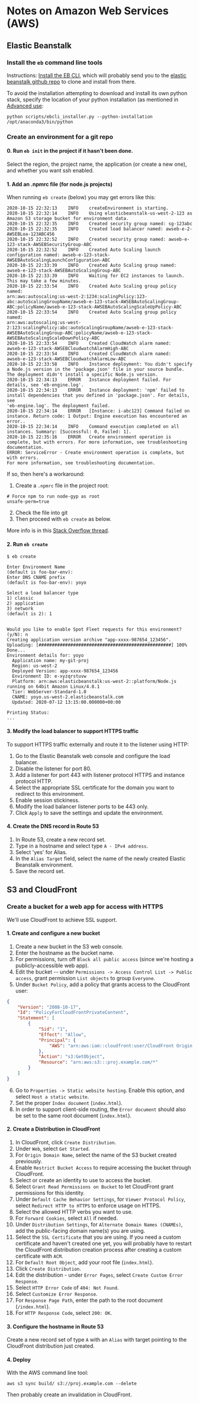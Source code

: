 # Notes on Amazon Web Services (AWS)

## Elastic Beanstalk

### Install the `eb` command line tools

Instructions: [Install the EB CLI](https://docs.aws.amazon.com/elasticbeanstalk/latest/dg/eb-cli3-install.html), which will probably send you to the [elastic beanstalk github repo](https://github.com/aws/aws-elastic-beanstalk-cli-setup) to clone and install from there.

To avoid the installation attempting to download and install its own python stack, specify the location of your python installation (as mentioned in [Advanced use](https://github.com/aws/aws-elastic-beanstalk-cli-setup#3-advanced-use):

```shell
python scripts/ebcli_installer.py --python-installation /opt/anaconda3/bin/python
```


### Create an environment for a git repo

#### 0. Run `eb init` in the project if it hasn't been done.

Select the region, the project name, the application (or create a new one), and whether you want ssh enabled.


#### 1. Add an .npmrc file (for node.js projects)

When running `eb create` (below) you may get errors like this:

```
2020-10-15 22:32:13    INFO    createEnvironment is starting.
2020-10-15 22:32:14    INFO    Using elasticbeanstalk-us-west-2-123 as Amazon S3 storage bucket for environment data.
2020-10-15 22:32:35    INFO    Created security group named: sg-123abc
2020-10-15 22:32:35    INFO    Created load balancer named: awseb-e-2-AWSEBLoa-123ABC456
2020-10-15 22:32:52    INFO    Created security group named: awseb-e-123-stack-AWSEBSecurityGroup-ABC
2020-10-15 22:32:52    INFO    Created Auto Scaling launch configuration named: awseb-e-123-stack-AWSEBAutoScalingLaunchConfiguration-ABC
2020-10-15 22:33:39    INFO    Created Auto Scaling group named: awseb-e-123-stack-AWSEBAutoScalingGroup-ABC
2020-10-15 22:33:39    INFO    Waiting for EC2 instances to launch. This may take a few minutes.
2020-10-15 22:33:54    INFO    Created Auto Scaling group policy named:
arn:aws:autoscaling:us-west-2:1234:scalingPolicy:123-abc:autoScalingGroupName/awseb-e-123-stack-AWSEBAutoScalingGroup-ABC:policyName/awseb-e-123-stack-AWSEBAutoScalingScaleUpPolicy-ABC
2020-10-15 22:33:54    INFO    Created Auto Scaling group policy named:
arn:aws:autoscaling:us-west-2:123:scalingPolicy:abc:autoScalingGroupName/awseb-e-123-stack-AWSEBAutoScalingGroup-ABC:policyName/awseb-e-123-stack-AWSEBAutoScalingScaleDownPolicy-ABC
2020-10-15 22:33:54    INFO    Created CloudWatch alarm named:
awseb-e-123-stack-AWSEBCloudwatchAlarmHigh-ABC
2020-10-15 22:33:54    INFO    Created CloudWatch alarm named:
awseb-e-123-stack-AWSEBCloudwatchAlarmLow-ABC
2020-10-15 22:33:58    INFO    Instance deployment: You didn't specify a Node.js version in the 'package.json' file in your source bundle. The deployment didn't install a specific Node.js version.
2020-10-15 22:34:13    ERROR   Instance deployment failed. For details, see 'eb-engine.log'.
2020-10-15 22:34:13    ERROR   Instance deployment: 'npm' failed to install dependencies that you defined in 'package.json'. For details, see
'eb-engine.log'. The deployment failed.
2020-10-15 22:34:14    ERROR   [Instance: i-abc123] Command failed on instance. Return code: 1 Output: Engine execution has encountered an error..
2020-10-15 22:34:14    INFO    Command execution completed on all instances. Summary: [Successful: 0, Failed: 1].
2020-10-15 22:35:16    ERROR   Create environment operation is complete, but with errors. For more information, see troubleshooting documentation.
ERROR: ServiceError - Create environment operation is complete, but with errors.
For more information, see troubleshooting documentation.
```

If so, then here's a workaround:
1.  Create a `.npmrc` file in the project root:
```
# Force npm to run node-gyp as root
unsafe-perm=true
```
2. Check the file into git
3. Then proceed with `eb create` as below.

More info is in this [Stack Overflow thread](https://stackoverflow.com/questions/46001516/beanstalk-node-js-deployment-node-gyp-fails-due-to-permission-denied).


#### 2. Run `eb create`

```shell
$ eb create

Enter Environment Name
(default is foo-bar-env):
Enter DNS CNAME prefix
(default is foo-bar-env): yoyo

Select a load balancer type
1) classic
2) application
3) network
(default is 2): 1


Would you like to enable Spot Fleet requests for this environment?
(y/N): n
Creating application version archive "app-xxxx-987654_123456".
Uploading: [##################################################] 100% Done...
Environment details for: yoyo
  Application name: my-git-proj
  Region: us-west-2
  Deployed Version: app-xxxx-987654_123456
  Environment ID: e-xyzqrstuvw
  Platform: arn:aws:elasticbeanstalk:us-west-2::platform/Node.js running on 64bit Amazon Linux/4.8.1
  Tier: WebServer-Standard-1.0
  CNAME: yoyo.us-west-2.elasticbeanstalk.com
  Updated: 2020-07-12 13:15:00.000000+00:00

Printing Status:
...
```


#### 3. Modify the load balancer to support HTTPS traffic

To support HTTPS traffic externally and route it to the listener using HTTP:

1. Go to the Elastic Beanstalk web console and configure the load balancer.
2. Disable the listener for port 80.
3. Add a listener for port 443 with listener protocol HTTPS and instance protocol HTTP.
4. Select the appropriate SSL certificate for the domain you want to redirect to this environment.
5. Enable session stickiness.
6. Modify the load balancer listener ports to be 443 only.
7. Click `Apply` to save the settings and update the environment.


#### 4. Create the DNS record in Route 53

1. In Route 53, create a new record set.
2. Type in a hostname and select type `A - IPv4 address`.
3. Select 'yes' for Alias.
4. In the `Alias Target` field, select the name of the newly created Elastic Beanstalk environment.
5. Save the record set.


## S3 and CloudFront

### Create a bucket for a web app for access with HTTPS

We'll use CloudFront to achieve SSL support.

#### 1. Create and configure a new bucket

1. Create a new bucket in the S3 web console.
2. Enter the hostname as the bucket name.
3. For permissions, turn off `Block all public access` (since we're hosting a publicly-accessible web app).
4. Edit the bucket -- under `Permissions -> Access Control List -> Public access`, grant permission `List objects` to group `Everyone`.
5. Under `Bucket Policy`, add a policy that grants access to the CloudFront user:
```json
{
    "Version": "2008-10-17",
    "Id": "PolicyForCloudFrontPrivateContent",
    "Statement": [
        {
            "Sid": "1",
            "Effect": "Allow",
            "Principal": {
                "AWS": "arn:aws:iam::cloudfront:user/CloudFront Origin Access Identity X1F723G45ZBGM7"
            },
            "Action": "s3:GetObject",
            "Resource": "arn:aws:s3:::proj.example.com/*"
        }
    ]
}
```
6. Go to `Properties -> Static website hosting`. Enable this option, and select `Host a static website`.
7. Set the proper `Index document` (`index.html`).
8. In order to support client-side routing, the `Error document` should also be set to the same root document (`index.html`).


#### 2. Create a Distribution in CloudFront

1. In CloudFront, click `Create Distribution`.
2. Under `Web`, select `Get Started`.
3. For `Origin Domain Name`, select the name of the S3 bucket created previously.
4. Enable `Restrict Bucket Access` to require accessing the bucket through CloudFront.
5. Select or create an identity to use to access the bucket.
6. Select `Grant Read Permissions on Bucket` to let CloudFront grant permissions for this identity.
7. Under `Default Cache Behavior Settings`, for `Viewer Protocol Policy`, select `Redirect HTTP to HTTPS` to enforce usage on HTTPS.
8. Select the allowed HTTP verbs you want to use.
9. For `Forward Cookies`, select `All` if needed.
10. Under `Distribution Settings`, for `Alternate Domain Names (CNAMEs)`, add the public-facing domain name(s) you are using.
11. Select the `SSL Certificate` that you are using. If you need a custom certificate and haven't created one yet, you will probably have to restart the CloudFront distribution creation process after creating a custom certificate with `ACM`.
12. For `Default Root Object`, add your root file (`index.html`).
13. Click `Create Distribution`.
14. Edit the distribution - under `Error Pages`, select `Create Custom Error Response`.
15. Select `HTTP Error Code` of `404: Not Found`.
16. Select `Customize Error Response`.
17. For `Response Page Path`, enter the path to the root document (`/index.html`).
18. For `HTTP Response Code`, select `200: OK`.


#### 3. Configure the hostname in Route 53

Create a new record set of type `A` with an `Alias` with target pointing to the CloudFront distribution just created.


#### 4. Deploy

With the AWS command line tool:

```shell
aws s3 sync build/ s3://proj.example.com --delete
```

Then probably create an invalidation in CloudFront.


